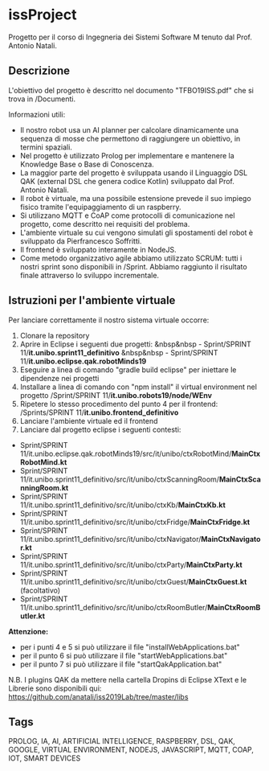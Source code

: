 # issProject
Progetto per il corso di Ingegneria dei Sistemi Software M tenuto dal Prof. Antonio Natali.


## Descrizione
L'obiettivo del progetto è descritto nel documento "TFBO19ISS.pdf" che si trova in /Documenti.

Informazioni utili:
- Il nostro robot usa un AI planner per calcolare dinamicamente una sequenza di mosse che permettono di raggiungere un obiettivo, in termini spaziali.
- Nel progetto è utilizzato Prolog per implementare e mantenere la Knowledge Base o Base di Conoscenza.
- La maggior parte del progetto è sviluppata usando il Linguaggio DSL QAK (external DSL che genera codice Kotlin) sviluppato dal Prof. Antonio Natali.
- Il robot è virtuale, ma una possibile estensione prevede il suo impiego fisico tramite l'equipaggiamento di un raspberry.
- Si utilizzano MQTT e CoAP come protocolli di comunicazione nel progetto, come descritto nei requisiti del problema.
- L'ambiente virtuale su cui vengono simulati gli spostamenti del robot è sviluppato da Pierfrancesco Soffritti.
- Il frontend è sviluppato interamente in NodeJS.
- Come metodo organizzativo agile abbiamo utilizzato SCRUM: tutti i nostri sprint sono disponibili in /Sprint. Abbiamo raggiunto il risultato finale attraverso lo sviluppo incrementale.

## Istruzioni per l'ambiente virtuale
Per lanciare correttamente il nostro sistema virtuale occorre:
1. Clonare la repository
2. Aprire in Eclipse i seguenti due progetti:
&nbsp&nbsp - Sprint/SPRINT 11/**it.unibo.sprint11_definitivo**
&nbsp&nbsp - Sprint/SPRINT 11/**it.unibo.eclipse.qak.robotMinds19**
3. Eseguire a linea di comando "gradle build eclipse" per iniettare le dipendenze nei progetti
4. Installare a linea di comando con "npm install" il virtual environment nel progetto 
/Sprint/SPRINT 11/**it.unibo.robots19/node/WEnv**
5. Ripetere lo stesso procedimento del punto 4 per il frontend: 
/Sprints/SPRINT 11/**it.unibo.frontend_definitivo**
6. Lanciare l'ambiente virtuale ed il frontend
7. Lanciare dal progetto eclipse i seguenti contesti: 
  - Sprint/SPRINT 11/it.unibo.eclipse.qak.robotMinds19/src/it/unibo/ctxRobotMind/**MainCtxRobotMind.kt**
  - Sprint/SPRINT 11/it.unibo.sprint11_definitivo/src/it/unibo/ctxScanningRoom/**MainCtxScanningRoom.kt**
  - Sprint/SPRINT 11/it.unibo.sprint11_definitivo/src/it/unibo/ctxKb/**MainCtxKb.kt**
  - Sprint/SPRINT 11/it.unibo.sprint11_definitivo/src/it/unibo/ctxFridge/**MainCtxFridge.kt**
  - Sprint/SPRINT 11/it.unibo.sprint11_definitivo/src/it/unibo/ctxNavigator/**MainCtxNavigator.kt**
  - Sprint/SPRINT 11/it.unibo.sprint11_definitivo/src/it/unibo/ctxParty/**MainCtxParty.kt**
  - Sprint/SPRINT 11/it.unibo.sprint11_definitivo/src/it/unibo/ctxGuest/**MainCtxGuest.kt** (facoltativo)
  - Sprint/SPRINT 11/it.unibo.sprint11_definitivo/src/it/unibo/ctxRoomButler/**MainCtxRoomButler.kt** 

**Attenzione:**
- per i punti 4 e 5 si può utilizzare il file "installWebApplications.bat"
- per il punto 6 si può utilizzare il file "startWebApplications.bat"
- per il punto 7 si può utilizzare il file "startQakApplication.bat"

N.B. I plugins QAK da mettere nella cartella Dropins di Eclipse XText e le Librerie sono disponibili qui: https://github.com/anatali/iss2019Lab/tree/master/libs

## Tags
PROLOG, IA, AI, ARTIFICIAL INTELLIGENCE, RASPBERRY, DSL, QAK, GOOGLE, VIRTUAL ENVIRONMENT, NODEJS, JAVASCRIPT, MQTT, COAP, IOT, SMART DEVICES
